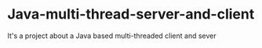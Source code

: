 # Java-multi-thread-server-and-client
It's a project about a Java based multi-threaded client and sever
